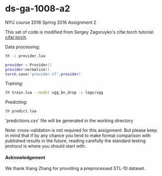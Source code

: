 # ds-ga-1008-a2

NYU course 2016 Spring 2016 Assignment 2

This set of code is modified from Sergey Zagoruyko's cifar.torch tutorial: [cifar.torch](https://github.com/szagoruyko/cifar.torch/blob/master/README.md).

Data processing:

```bash
th -i provider.lua
```

```lua
provider = Provider()
provider:normalize()
torch.save('provider.t7',provider)
```

Training:
```bash
th train.lua --model vgg_bn_drop -s logs/vgg
```

Predicting:
```bash
th predict.lua
```
'predictions.csv' file will be generated in the working directory 

Note: cross-validation is not required for this assignment.
But please keep in mind that if by any chance you tend to make formal comparison with published results in the future, reading carefully the standard testing protocol is where you should start with.


#### Acknowledgement                     
We thank Xiang Zhang for providing a preprocessed STL-10 dataset.
